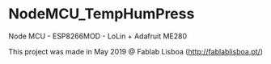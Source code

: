 # NodeMCU_TempHumPress
Node MCU - ESP8266MOD - LoLin + Adafruit ME280


This project was made in May 2019 @ Fablab Lisboa (http://fablablisboa.pt/)
